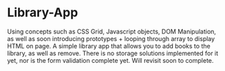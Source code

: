 # Library-App
Using concepts such as CSS Grid, Javascript objects, DOM Manipulation, as well as soon introducing prototypes + looping through array to display HTML on page. A simple library app that allows you to add books to the library, as well as remove. There is no storage solutions implemented for it yet, nor is the form validation complete yet. Will revisit soon to complete.
